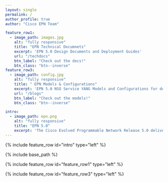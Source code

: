 ```yaml
---
layout: single
permalink: /
author_profile: true
author: "Cisco EPN Team"

feature_row1:
  - image_path: images.jpg
    alt: "fully responsive"
    title: "EPN Technical Documnets"
    excerpt: 'EPN 5.0 Design Documents and Deployment Guides'
    url: "/techdocs"
    btn_label: "Check out the docs!"
    btn_class: "btn--inverse"
feature_row3:
  - image_path: config.jpg
    alt: "fully responsive"
    title: " EPN Models & Configurations"
    excerpt: 'EPN 5.0 NSO Service YANG Models and Configurations for deployment models.'
    url: "/blogs"
    btn_label: "Check out the models!"
    btn_class: "btn--inverse"

intro:
  - image_path: epn.png
    alt: "fully responsive"
    title: "EPN 5.0"
    excerpt: 'The Cisco Evolved Programmable Network Release 5.0 delivers an innovative multilayer programmable network infrastructure that enables all the positive business value of connecting users to applications. The EPN 5.0 improves the network infrastructure by integrating the physical and virtual network that works together with the Cisco Evolved Services Platform (ESP) to create a common operational model, allowing automation and orchestration of resources and services.<BR/> <BR/>The Cisco EPN 5.0 is Cisco’s vision for an open, programmable framework that allows service providers to harness untapped network value, improve business agility, and simplify operations while setting the stage for new business models, revenue, and profits.'
---
```


{% include feature_row id="intro" type="left" %}

{% include base_path %}

{% include feature_row id="feature_row1" type="left" %}

{% include feature_row id="feature_row3" type="left" %}

